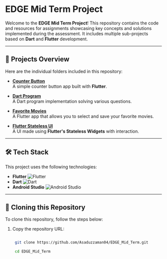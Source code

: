 # EDGE Mid Term Project

Welcome to the **EDGE Mid Term Project**! This repository contains the code and resources for assignments showcasing key concepts and solutions implemented during the assessment. It includes multiple sub-projects based on **Dart** and **Flutter** development.

---

## 📂 Projects Overview

Here are the individual folders included in this repository:

- **[Counter Button](https://github.com/Asaduzzaman04/EDGE_Mid_Term/tree/main/edge_mid_term/Counter_Button)**  
  A simple counter button app built with **Flutter**.

- **[Dart Program](https://github.com/Asaduzzaman04/EDGE_Mid_Term/tree/main/edge_mid_term/Dart_Program)**  
  A Dart program implementation solving various questions.

- **[Favorite Movies](https://github.com/Asaduzzaman04/EDGE_Mid_Term/tree/main/edge_mid_term/FavoriteMovies)**  
  A Flutter app that allows you to select and save your favorite movies.

- **[Flutter Stateless UI](https://github.com/Asaduzzaman04/EDGE_Mid_Term/tree/main/edge_mid_term/flutter_stateless_ui)**  
  A UI made using **Flutter's Stateless Widgets** with interaction.

---

## 🛠️ Tech Stack

This project uses the following technologies:

- **Flutter** ![Flutter](https://img.shields.io/badge/Flutter-02569B?logo=flutter&logoColor=white)
- **Dart** ![Dart](https://img.shields.io/badge/Dart-0175C2?logo=dart&logoColor=white)
- **Android Studio** ![Android Studio](https://img.shields.io/badge/Android%20Studio-3DDC84?logo=android-studio&logoColor=white)

---

## 🚀 Cloning this Repository

To clone this repository, follow the steps below:

1. Copy the repository URL:
   
   ```bash
   
    git clone https://github.com/Asaduzzaman04/EDGE_Mid_Term.git
   
    cd EDGE_Mid_Term

   
